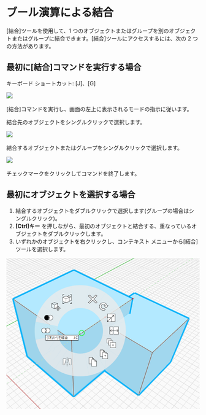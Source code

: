 # ブール演算による結合

[結合]ツールを使用して、1 つのオブジェクトまたはグループを別のオブジェクトまたはグループに結合できます。[結合]ツールにアクセスするには、次の 2 つの方法があります。

## 最初に[結合]コマンドを実行する場合

キーボード ショートカット: [J]、[G]

![](../.gitbook/assets/boolean\_join.png)

[結合]コマンドを実行し、画面の左上に表示されるモードの指示に従います。

結合先のオブジェクトをシングルクリックで選択します。

![](<../.gitbook/assets/cut\_mode01 (1).png>)

結合するオブジェクトまたはグループをシングルクリックで選択します。

![](<../.gitbook/assets/cut\_mode02 (1).png>)

チェックマークをクリックしてコマンドを終了します。

## 最初にオブジェクトを選択する場合

1. 結合するオブジェクトをダブルクリックで選択します(グループの場合はシングルクリック)。
2. **[Ctrl]キー** を押しながら、最初のオブジェクトと結合する、重なっているオブジェクトをダブルクリックします。
3. いずれかのオブジェクトを右クリックし、コンテキスト メニューから[結合]ツールを選択します。

![](<../.gitbook/assets/join tool.png>)
